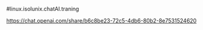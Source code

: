 #linux.isolunix.chatAI.traning

https://chat.openai.com/share/b6c8be23-72c5-4db6-80b2-8e7531524620


